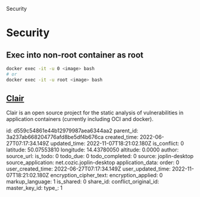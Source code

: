 Security

# Security

## Exec into non-root container as root
```bash
docker exec -it -u 0 <image> bash
# or
docker exec -it -u root <image> bash
```

## [**Clair**](https://github.com/quay/clair)
Clair is an open source project for the static analysis of vulnerabilities in application containers (currently including OCI and docker).

id: d559c54861e44b12979987aea6344aa2
parent_id: 3a237ab668204776afd8be5df4b676ca
created_time: 2022-06-27T07:17:34.149Z
updated_time: 2022-11-07T18:21:02.180Z
is_conflict: 0
latitude: 50.07553810
longitude: 14.43780050
altitude: 0.0000
author: 
source_url: 
is_todo: 0
todo_due: 0
todo_completed: 0
source: joplin-desktop
source_application: net.cozic.joplin-desktop
application_data: 
order: 0
user_created_time: 2022-06-27T07:17:34.149Z
user_updated_time: 2022-11-07T18:21:02.180Z
encryption_cipher_text: 
encryption_applied: 0
markup_language: 1
is_shared: 0
share_id: 
conflict_original_id: 
master_key_id: 
type_: 1